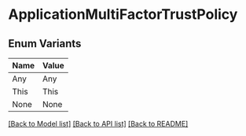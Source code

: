 # ApplicationMultiFactorTrustPolicy

## Enum Variants

| Name | Value |
|---- | -----|
| Any | Any |
| This | This |
| None | None |


[[Back to Model list]](../README.md#documentation-for-models) [[Back to API list]](../README.md#documentation-for-api-endpoints) [[Back to README]](../README.md)


